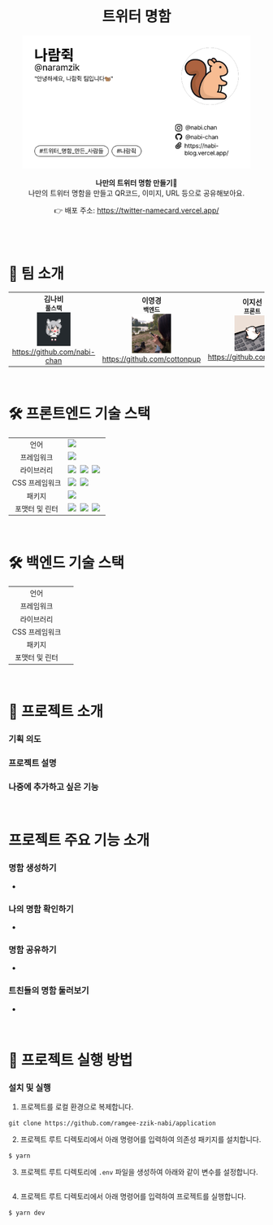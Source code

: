 <div align='center'>

# 트위터 명함

<img width="450" src="public/images/naramzik-namecard.png"/>

<b>나만의 트위터 명함 만들기🐥<br/>
</b>나만의 트위터 명함을 만들고 QR코드, 이미지, URL 등으로 공유해보아요.<br />

👉 배포 주소: https://twitter-namecard.vercel.app/

<br/>

</div>

<div >

<br/>

# 🤝 팀 소개

<table align="center" style="width: 100%;">
    <tr align="center">
        <td style="width: 50%;">
            <b>김나비</b>
            <br/>
            <b style='font-size:12px'>풀스택</b>
            <br/>
            <img src='public/docs/github_nabi.png' width='40%'>
            <br/>
            <a href="https://github.com/nabi-chan">https://github.com/nabi-chan</a>    
        </td>
        <td style="width: 50%;">
            <b>이영경</b>
            <br/>
            <b style='font-size:12px'>백엔드</b>
            <br/>
            <img src='public/docs/github_cottonup.png' width='40%'>
            <br/>
            <a href="https://github.com/cottonpup">https://github.com/cottonpup</a>
        </td>
        <td style="width: 50%;">
            <b>이지선</b>
            <br/>
            <b style='font-size:12px'>프론트</b>
            <br/>
            <img src='public/docs/github_biyam.jpg' width='40%'>
            <br/>
            <a href="https://github.com/biyamn">https://github.com/biyamn</a>
        </td>
    <!-- </tr>
    <tr align="center">
        <td style="width: 50%;">
            한 번 시작한 일은 절대 포기하지 않아요😊
            <br/>
            <b>Springboot</b>, <b>Mybatis</b>, <b>Mysql</b>, <b>JPA</b> 경험이 있으며 현재 JPA를 공부 중 입니다!!
            <br/>
            <br/>
            <b>[담당기능]</b>
            <br/>
            - sns 로그인
            <br/>
            - 사용자 초대에 관련 API
        </td>
        <td style="width: 50%;">
            개발을 좋아하고 문제 해결이 재밌어요!
            <br />
            <br/>
            <b>[담당기능]</b>
            <br/>
            - Refresh token
            <br/>
            - 로그아웃
            <br/>
            - 질문, 답변 관련 API
            <br/>
            - 배포
        </td>
        <td style="width: 50%;">
            컴포넌트화, 모듈화, 클래스화를 좋아합니다.
            <br/>
            <br/>
            <b>[담당기능]</b>
            <br/>
            - 온보딩 ui 구현
            <br/>
            - 카카오 소셜 로그인 
            <br/>
            - 레이아웃 구현
        </td>
    </tr> -->
</table>

<br/>

# 🛠️ 프론트엔드 기술 스택

<table>
<tr>
 <td align="center">언어</td>
 <td>
  <img src="https://img.shields.io/badge/TypeScript-3178C6?style=for-the-badge&logo=TypeScript&logoColor=ffffff"/>
 </td>
</tr>
<tr>
 <td align="center">프레임워크</td>
 <td>
  <img src="https://img.shields.io/badge/Next.js-000000?style=for-the-badge&logo=Next.js&logoColor=ffffff"/>
 </td>
</tr>
<tr>
 <td align="center">라이브러리</td>
 <td>
  <img src="https://img.shields.io/badge/React-61DAFB?style=for-the-badge&logo=React&logoColor=ffffff"/>&nbsp
  <img src="https://img.shields.io/badge/Axios-6028e0?style=for-the-badge&logo=Axios&logoColor=ffffff"/>&nbsp
  <img src="https://img.shields.io/badge/React Query-FF4154?style=for-the-badge&logo=React Query&logoColor=ffffff"/>&nbsp
 </td>
</tr>
<tr>
 <td align="center">CSS 프레임워크</td>
 <td>
  <img src="https://img.shields.io/badge/Tailwind CSS-38B2AC?style=for-the-badge&logo=Tailwind-CSS&logoColor=ffffff"/>&nbsp
  <img src="https://img.shields.io/badge/DaisyUI-5B21B6?style=for-the-badge&logo=DaisyUI&logoColor=ffffff"/>&nbsp
 </td>
</tr>
<tr>
 <td align="center">패키지</td>
 <td>
    <img src="https://img.shields.io/badge/npm-CB3837?style=for-the-badge&logo=NPM&logoColor=ffffff"/>
  </td>
</tr>
<tr>
 <td align="center">포맷터 및 린터</td>
 <td>
  <img src="https://img.shields.io/badge/Prettier-373338?style=for-the-badge&logo=Prettier&logoColor=ffffff"/>&nbsp 
  <img src="https://img.shields.io/badge/ESLint-4B32C3?style=for-the-badge&logo=ESLint&logoColor=ffffff"/>&nbsp 
  <img src="https://img.shields.io/badge/Husky-006179?style=for-the-badge&logo=Husky&logoColor=ffffff"/>&nbsp 
 </td>
</tr>
</table>

<br/>

# 🛠️ 백엔드 기술 스택

<table>
<tr>
 <td align="center">언어</td>
 <td>
  <img src=""/>
 </td>
</tr>
<tr>
 <td align="center">프레임워크</td>
 <td>
  <img src=""/>
 </td>
</tr>
<tr>
 <td align="center">라이브러리</td>
 <td>
  <img src=""/>&nbsp
 </td>
</tr>
<tr>
 <td align="center">CSS 프레임워크</td>
 <td>
  <img src=""/>&nbsp
 </td>
</tr>
<tr>
 <td align="center">패키지</td>
 <td>
    <img src=""/>
  </td>
</tr>
<tr>
 <td align="center">포맷터 및 린터</td>
 <td>
  <img src=""/>&nbsp 
 </td>
</tr>
</table>

</br>

# 🙋 프로젝트 소개

### 기획 의도

### 프로젝트 설명

### 나중에 추가하고 싶은 기능

<br/>

# 프로젝트 주요 기능 소개

### 명함 생성하기

-

<!-- | ![닉입력](https://github.com/biyamn/Quiz-App/assets/101965666/a1b6ae39-a790-4d94-b6e2-dc39688faa6d) | ![로딩](https://github.com/biyamn/Quiz-App/assets/101965666/79ce1974-d209-4a15-bdef-bd0ce82b94cb) |
| :-------------------------------------------------------------------------------------------------: | :-----------------------------------------------------------------------------------------------: |
|                                             닉네임 입력                                             |                                           로딩 화면<br>                                           | -->

### 나의 명함 확인하기

-

<!-- | ![닉입력](https://github.com/biyamn/Quiz-App/assets/101965666/a1b6ae39-a790-4d94-b6e2-dc39688faa6d) | ![로딩](https://github.com/biyamn/Quiz-App/assets/101965666/79ce1974-d209-4a15-bdef-bd0ce82b94cb) |
| :-------------------------------------------------------------------------------------------------: | :-----------------------------------------------------------------------------------------------: |
|                                             닉네임 입력                                             |                                           로딩 화면<br>                                           | -->

### 명함 공유하기

-

<!-- - | ![문항선택](https://github.com/biyamn/Quiz-App/assets/101965666/34f74fc2-54f4-433f-bf49-4e25b4e32c3f) | ![알림](https://github.com/biyamn/Quiz-App/assets/101965666/6f76986d-3349-43d7-9a64-17c1ef2bb657) |
  | :---------------------------------------------------------------------------------------------------: | :-----------------------------------------------------------------------------------------------: |
  |                                     문항 선택후 다음 문제로 이동                                      |                                      문항 미선택시 알림<br>                                       | -->

### 트친들의 명함 둘러보기

-

<!-- | ![결과페이지로이동](https://github.com/biyamn/Quiz-App/assets/101965666/ef5f7970-dd0f-4ca2-aaa6-5bb789cae096) | ![결과페이지](https://github.com/biyamn/Quiz-App/assets/101965666/093dea6a-1914-49c0-90dc-49b7d5b06d8e) |
| :-----------------------------------------------------------------------------------------------------------: | :-----------------------------------------------------------------------------------------------------: |
|                                              결과 페이지로 이동                                               |                                             결과 페이지<br>                                             | -->

<br/>

# 🚀 프로젝트 실행 방법

### 설치 및 실행

1. 프로젝트를 로컬 환경으로 복제합니다.

```shell
git clone https://github.com/ramgee-zzik-nabi/application
```

2. 프로젝트 루트 디렉토리에서 아래 명령어를 입력하여 의존성 패키지를 설치합니다.

```shell
$ yarn
```

3. 프로젝트 루트 디렉토리에 `.env` 파일을 생성하여 아래와 같이 변수를 설정합니다.

```

```

4. 프로젝트 루트 디렉토리에서 아래 명령어를 입력하여 프로젝트를 실행합니다.

```shell
$ yarn dev
```
